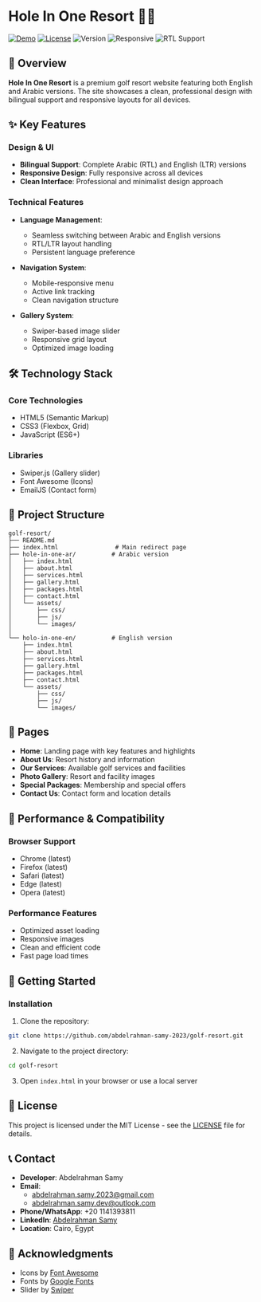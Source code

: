 # Hole In One Resort 🏌️‍♂️

[![Demo](https://img.shields.io/badge/demo-online-green)](https://abdelrahman-samy-2023.github.io/golf-resort/)
[![License](https://img.shields.io/badge/license-MIT-blue.svg)](LICENSE)
![Version](https://img.shields.io/badge/version-1.0.0-red)
![Responsive](https://img.shields.io/badge/responsive-yes-success)
![RTL Support](https://img.shields.io/badge/RTL-supported-orange)

## 🌟 Overview

**Hole In One Resort** is a premium golf resort website featuring both English and Arabic versions. The site showcases a clean, professional design with bilingual support and responsive layouts for all devices.

## ✨ Key Features

### Design & UI
- **Bilingual Support**: Complete Arabic (RTL) and English (LTR) versions
- **Responsive Design**: Fully responsive across all devices
- **Clean Interface**: Professional and minimalist design approach

### Technical Features
- **Language Management**: 
  - Seamless switching between Arabic and English versions
  - RTL/LTR layout handling
  - Persistent language preference

- **Navigation System**:
  - Mobile-responsive menu
  - Active link tracking
  - Clean navigation structure

- **Gallery System**:
  - Swiper-based image slider
  - Responsive grid layout
  - Optimized image loading

## 🛠 Technology Stack

### Core Technologies
- HTML5 (Semantic Markup)
- CSS3 (Flexbox, Grid)
- JavaScript (ES6+)

### Libraries
- Swiper.js (Gallery slider)
- Font Awesome (Icons)
- EmailJS (Contact form)

## 🚀 Project Structure

```
golf-resort/
├── README.md
├── index.html                # Main redirect page
├── hole-in-one-ar/          # Arabic version
│   ├── index.html
│   ├── about.html
│   ├── services.html
│   ├── gallery.html
│   ├── packages.html
│   ├── contact.html
│   └── assets/
│       ├── css/
│       ├── js/
│       └── images/
│
└── holo-in-one-en/          # English version
    ├── index.html
    ├── about.html
    ├── services.html
    ├── gallery.html
    ├── packages.html
    ├── contact.html
    └── assets/
        ├── css/
        ├── js/
        └── images/
```

## 📱 Pages

- **Home**: Landing page with key features and highlights
- **About Us**: Resort history and information
- **Our Services**: Available golf services and facilities
- **Photo Gallery**: Resort and facility images
- **Special Packages**: Membership and special offers
- **Contact Us**: Contact form and location details

## 💪 Performance & Compatibility

### Browser Support
- Chrome (latest)
- Firefox (latest)
- Safari (latest)
- Edge (latest)
- Opera (latest)

### Performance Features
- Optimized asset loading
- Responsive images
- Clean and efficient code
- Fast page load times

## 🚀 Getting Started

### Installation
1. Clone the repository:
```bash
git clone https://github.com/abdelrahman-samy-2023/golf-resort.git
```

2. Navigate to the project directory:
```bash
cd golf-resort
```

3. Open `index.html` in your browser or use a local server

## 📄 License

This project is licensed under the MIT License - see the [LICENSE](LICENSE) file for details.

## 📞 Contact

- **Developer**: Abdelrahman Samy
- **Email**: 
  - [abdelrahman.samy.2023@gmail.com](mailto:abdelrahman.samy.2023@gmail.com)
  - [abdelrahman.samy.dev@outlook.com](mailto:abdelrahman.samy.dev@outlook.com)
- **Phone/WhatsApp**: +20 1141393811
- **LinkedIn**: [Abdelrahman Samy](https://www.linkedin.com/in/abdelrahman-samy-9338a8298/)
- **Location**: Cairo, Egypt

## 🙏 Acknowledgments

- Icons by [Font Awesome](https://fontawesome.com)
- Fonts by [Google Fonts](https://fonts.google.com)
- Slider by [Swiper](https://swiperjs.com)